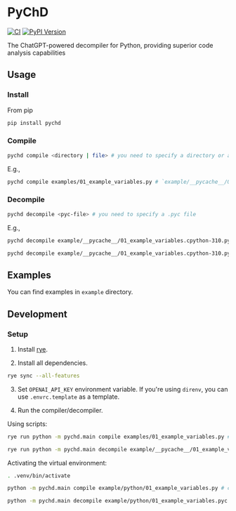 # PyChD

[![CI](https://github.com/diohabara/pychd/actions/workflows/ci.yml/badge.svg)](https://github.com/diohabara/pychd/actions/workflows/ci.yml)
[![PyPI Version](https://img.shields.io/pypi/v/pychd.svg)](https://pypi.python.org/pypi/pychd)

The ChatGPT-powered decompiler for Python, providing superior code analysis capabilities

## Usage

### Install

From pip

```bash
pip install pychd
```

### Compile

```bash
pychd compile <directory | file> # you need to specify a directory or a .py file
```

E.g.,

```bash
pychd compile examples/01_example_variables.py # `example/__pycache__/01_example_variables.cpython-310.pyc` will be created
```

### Decompile

```bash
pychd decompile <pyc-file> # you need to specify a .pyc file
```

E.g.,

```bash
pychd decompile example/__pycache__/01_example_variables.cpython-310.pyc # decompiled code will be printed
```

```bash
pychd decompile example/__pycache__/01_example_variables.cpython-310.pyc -o example/decompiled/01_example_variables.cpython-310.py # decompiled code will be written to `example/decompiled/01_example_variables.cpython-310.py`
```

## Examples

You can find examples in `example` directory.

## Development

### Setup

1. Install [rye](https://rye.astral.sh/guide/installation/).

2. Install all dependencies.

```bash
rye sync --all-features
```

3. Set `OPENAI_API_KEY` environment variable. If you're using `direnv`, you can use `.envrc.template` as a template.

4. Run the compiler/decompiler.

Using scripts:

```bash
rye run python -m pychd.main compile examples/01_example_variables.py # compile
```

```bash
rye run python -m pychd.main decompile example/__pycache__/01_example_variables.cpython-310.pyc # decompile
```

Activating the virtual environment:

```bash
. .venv/bin/activate
```

```bash
python -m pychd.main compile example/python/01_example_variables.py # compile
```

```bash
python -m pychd.main decompile example/python/01_example_variables.pyc # decompile
```
